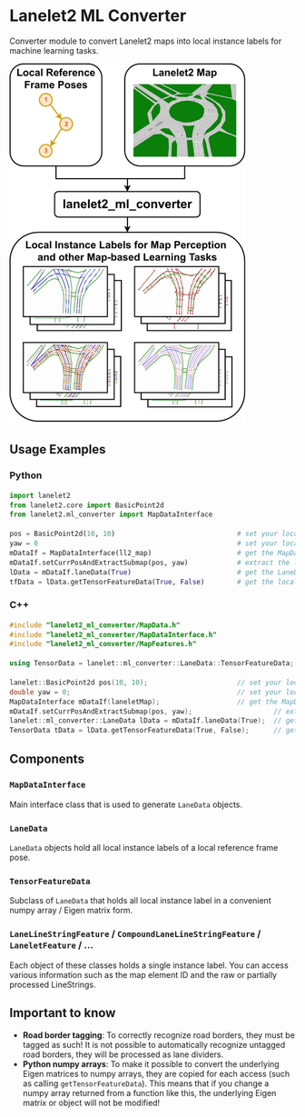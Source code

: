 # Lanelet2 ML Converter

Converter module to convert Lanelet2 maps into local instance labels for machine learning tasks.

![](doc/summary_flowchart.png)

## Usage Examples

### Python

```python
import lanelet2
from lanelet2.core import BasicPoint2d
from lanelet2.ml_converter import MapDataInterface

pos = BasicPoint2d(10, 10)                              # set your local reference frame origin
yaw = 0                                                 # set your local reference frame yaw angle (heading)
mDataIf = MapDataInterface(ll2_map)                     # get the MapDataInterface object and pass the ll2 map
mDataIf.setCurrPosAndExtractSubmap(pos, yaw)            # extract the local submap 
lData = mDataIf.laneData(True)                          # get the LaneData local instance labels
tfData = lData.getTensorFeatureData(True, False)        # get the local instance labels as numpy arrays
```

### C++
```c++
#include "lanelet2_ml_converter/MapData.h"
#include "lanelet2_ml_converter/MapDataInterface.h"
#include "lanelet2_ml_converter/MapFeatures.h"

using TensorData = lanelet::ml_converter::LaneData::TensorFeatureData;

lanelet::BasicPoint2d pos(10, 10);                      // set your local reference frame origin
double yaw = 0;                                         // set your local reference frame yaw angle (heading)
MapDataInterface mDataIf(laneletMap);                   // get the MapDataInterface object and pass the ll2 map
mDataIf.setCurrPosAndExtractSubmap(pos, yaw);                    // extract the local submap 
lanelet::ml_converter::LaneData lData = mDataIf.laneData(True);  // get the LaneData local instance labels
TensorData tData = lData.getTensorFeatureData(True, False);      // get the local instance labels as Eigen mats
```

## Components

### `MapDataInterface`

Main interface class that is used to generate `LaneData` objects.

### `LaneData`

`LaneData` objects hold all local instance labels of a local reference frame pose.

### `TensorFeatureData`

Subclass of `LaneData` that holds all local instance label in a convenient numpy array / Eigen matrix form.

### `LaneLineStringFeature` / `CompoundLaneLineStringFeature` / `LaneletFeature` / ...

Each object of these classes holds a single instance label. You can access various information such as the map element ID and the raw or partially processed LineStrings.

## Important to know

- **Road border tagging**: To correctly recognize road borders, they must be tagged as such! It is not possible to automatically recognize untagged road borders, they will be processed as lane dividers.
- **Python numpy arrays**: To make it possible to convert the underlying Eigen matrices to numpy arrays, they are copied for each access (such as calling `getTensorFeatureData`). This means that if you change a numpy array returned from a function like this, the underlying Eigen matrix or object will not be modified! 